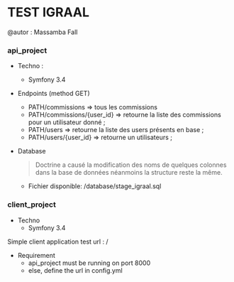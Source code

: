 TEST IGRAAL
===========

@autor : Massamba Fall

### api_project 
    
 - Techno : 
     + Symfony 3.4
        
 - Endpoints (method GET)
    + PATH/commissions => tous les commissions 
    + PATH/commissions/{user_id} => retourne la liste des commissions pour un utilisateur donné ;
    + PATH/users => retourne la liste des users présents en base ;
    + PATH/users/{user_id} => retourne un utilisateurs  ;
     
- Database 
    > Doctrine a causé la modification des noms de quelques colonnes dans la base de données 
    > néanmoins la structure reste la même.
    + Fichier disponible: /database/stage_igraal.sql
 
### client_project

- Techno 
    + Symfony 3.4

Simple client application test url : / 

- Requirement 
    + api_project must be running on port 8000
    + else, define the url in config.yml
